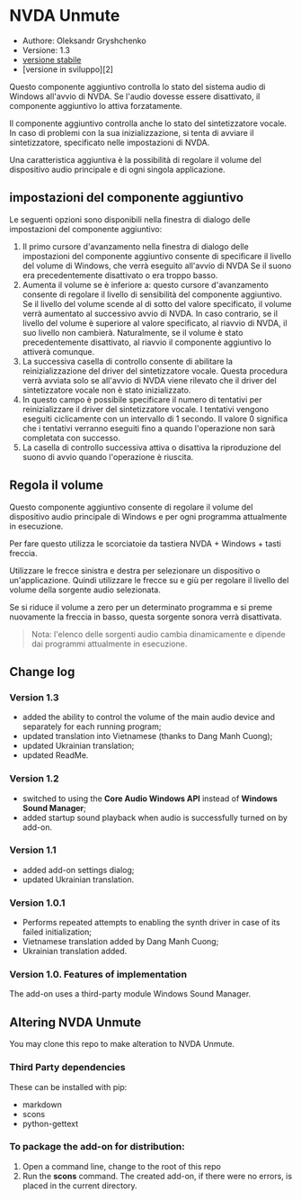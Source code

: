 # NVDA Unmute

* Authore: Oleksandr Gryshchenko
* Versione: 1.3
* [versione stabile][1]
* [versione in sviluppo][2]

Questo componente aggiuntivo controlla lo stato del sistema audio di Windows all'avvio di NVDA. Se l'audio dovesse essere disattivato, il componente aggiuntivo lo attiva forzatamente.

Il componente aggiuntivo controlla anche lo stato del sintetizzatore vocale. In caso di problemi con la sua inizializzazione, si tenta di avviare il sintetizzatore, specificato nelle impostazioni di NVDA.

Una caratteristica aggiuntiva è la possibilità di regolare il volume del dispositivo audio principale e di ogni singola applicazione.

## impostazioni del componente aggiuntivo

Le seguenti opzioni sono disponibili nella finestra di dialogo delle impostazioni del componente aggiuntivo:

1. Il primo cursore d'avanzamento nella finestra di dialogo delle impostazioni del componente aggiuntivo consente di specificare il livello del volume di Windows, che verrà eseguito all'avvio di NVDA Se il suono era precedentemente disattivato o era troppo basso.
2. Aumenta il volume se è  inferiore a: questo cursore d'avanzamento consente di regolare il livello di sensibilità del componente aggiuntivo. Se il livello del volume scende al di sotto del valore specificato, il volume verrà aumentato al successivo avvio di NVDA. In caso contrario, se il livello del volume è superiore al valore specificato, al riavvio di NVDA, il suo livello non cambierà. Naturalmente, se il volume è stato precedentemente disattivato, al riavvio il componente aggiuntivo lo attiverà comunque.
3. La successiva casella di controllo consente di abilitare la reinizializzazione del driver del sintetizzatore vocale. Questa procedura verrà avviata solo se all'avvio di NVDA viene rilevato che il driver del sintetizzatore vocale non è stato inizializzato.
4. In questo campo è possibile specificare il numero di tentativi per reinizializzare il driver del sintetizzatore vocale. I tentativi vengono eseguiti ciclicamente con un intervallo di 1 secondo. Il valore 0 significa che i tentativi verranno eseguiti  fino a quando l'operazione non sarà completata con successo.
5. La casella di controllo successiva attiva o disattiva la riproduzione del suono di avvio quando l'operazione è riuscita.

## Regola il volume

Questo componente aggiuntivo consente di regolare il volume del dispositivo audio principale di Windows e per ogni programma attualmente in esecuzione.

Per fare questo utilizza le scorciatoie da tastiera NVDA + Windows + tasti freccia.

Utilizzare le frecce sinistra e destra per selezionare un dispositivo o un'applicazione. Quindi utilizzare le frecce su e giù per regolare il livello del volume della sorgente audio selezionata.

Se si riduce il volume a zero per un determinato programma e si preme nuovamente la freccia in basso, questa sorgente sonora verrà disattivata.

> Nota: l'elenco delle sorgenti audio cambia dinamicamente e dipende dai programmi attualmente in esecuzione.

## Change log

### Version 1.3
* added the ability to control the volume of the main audio device and separately for each running program;
* updated translation into Vietnamese (thanks to Dang Manh Cuong);
* updated Ukrainian translation;
* updated ReadMe.

### Version 1.2
* switched to using the **Core Audio Windows API** instead of **Windows Sound Manager**;
* added startup sound playback when audio is successfully turned on by add-on.

### Version 1.1
* added add-on settings dialog;
* updated Ukrainian translation.

### Version 1.0.1
* Performs repeated attempts to enabling the synth driver in case of its failed initialization;
* Vietnamese translation added by Dang Manh Cuong;
* Ukrainian translation added.

### Version 1.0. Features of implementation
The add-on uses a third-party module Windows Sound Manager.

## Altering NVDA Unmute
You may clone this repo to make alteration to NVDA Unmute.

### Third Party dependencies
These can be installed with pip:
- markdown
- scons
- python-gettext

### To package the add-on for distribution:
1. Open a command line, change to the root of this repo
2. Run the **scons** command. The created add-on, if there were no errors, is placed in the current directory.

[1]: 
[2]: 

